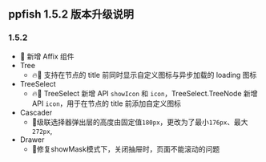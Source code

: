 ## ppfish 1.5.2 版本升级说明

### 1.5.2

- 🎊 新增 Affix 组件
- Tree
  - 🔥🔨 支持在节点的 title 前同时显示自定义图标与异步加载的 loading 图标
- TreeSelect
  - 🔥🎊 TreeSelect 新增 API `showIcon` 和 `icon`，TreeSelect.TreeNode 新增 API `icon`，用于在节点的 title 前添加自定义图标
- Cascader
  - 🔨级联选择器弹出层的高度由固定值`180px`，更改为了最小`176px`、最大`272px`,
- Drawer
  - 🐛修复showMask模式下，关闭抽屉时，页面不能滚动的问题
